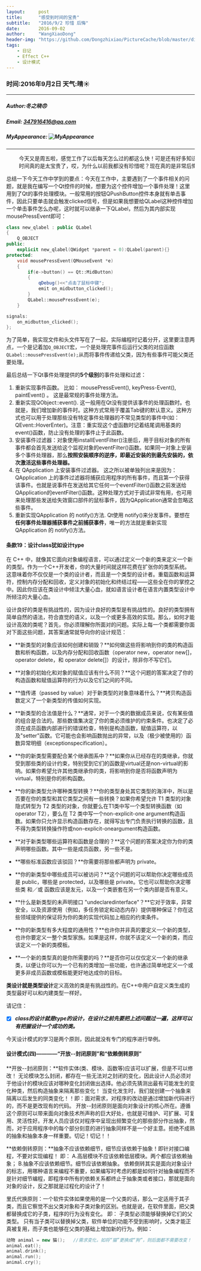 ```yaml
---
layout:     post
title:      "感受到时间的宝贵"
subtitle:   "2016/9/2 珍惜 后悔"
date:       2016-09-02
author:     "WangXiaoDong"
header-img: "https://github.com/Dongzhixiao/PictureCache/blob/master/diaryPic/20160902.jpg?raw=true"
tags:
    - 日记
    - Effect C++
    - 设计模式
---
```


### 时间:2016年9月2日 天气:晴:sunny:
-----
#####   Author:冬之晓:angry:
#####   Email: 347916416@qq.com
#####   MyAppearance: ![MyAppearance](https://github.com/Dongzhixiao/PictureCache/raw/master/MyPicture.JPG "我的头像")
----------

<pre>
    今天又是周五啦，感觉工作了以后每天怎么过的都这么快！可是还有好多知识都没有掌握，好多书都没有看！！
    时间真的是太宝贵了，哎，为什么以前我都没有珍惜呢？现在真的是非常后悔！！
</pre>

总结一下今天工作中学到的要点：今天在工作中，主要遇到了一个事件相关的问题，就是我在编写一个Qt控件的时候，想要为这个控件增加一个事件处理！这里用到了Qt的事件处理模块。一般常用的按钮QPushButton控件本身就有单击事件，因此只要单击就会触发clicked信号，但是如果我想要给QLabel这种控件增加一个单击事件怎么办呢，这时就可以继承一下QLabel，然后为其内部实现mousePressEvent即可：

```C++
class new_qlabel : public QLabel
{
    Q_OBJECT
public:
    explicit new_qlabel(QWidget *parent = 0):QLabel(parent){}
protected:
    void mousePressEvent(QMouseEvent *e)
    {
        if(e->button() == Qt::MidButton)
        {
            qDebug()<<"点击了鼠标中键";
            emit on_midbutton_clicked();
        }
        QLabel::mousePressEvent(e);
    }

signals:
    on_midbutton_clicked();
};
```

为了简单，我实现文件和头文件写在了一起，实际编程时记着分开，这里要注意两点，一个是记着加`Q_OBJECT`宏，一个是处理完事件后运行父类的对应函数`QLabel::mousePressEvent(e);`从而将事件传递给父类，因为有些事件可能父类还要处理。

最后总结一下Qt事件处理提供的**5个级别**的事件处理和过滤： 
1. 重新实现事件函数。 比如： mousePressEvent(), keyPress-Event(), paintEvent() 。 这是最常规的事件处理方法。 
2. 重新实现QObject::event(). 这一般用在Qt没有提供该事件的处理函数时。也就是，我们增加新的事件时。这种方式常用于覆盖Tab键的默认意义。这种方式也可以用于处理那些没有特定事件处理器的不常见类型的事件中(如：QEvent::HoverEnter)。注意：重实现这个虚函数时记着结尾调用基类的event()函数，防止没有处理的事件止于此函数。
3. 安装事件过滤器：对象使用installEventFilter()注册后，用于目标对象的所有事件都会首先发送给这个监视对象的eventFilter()函数。如果同一对象上安装多个事件处理器，那么**按照安装顺序的逆序，即最近安装的到最先安装的，依次激活这些事件处理器。**
4. 在 QApplication 上安装事件过滤器。 这之所以被单独列出来是因为： QApplication 上的事件过滤器将捕获应用程序的所有事件，而且第一个获得该事件。也就是说事件在发送给其它任何一个eventFilter()函数之前发送给QApplication的eventFilter()函数。这种处理方式对于调试非常有用，也可用来处理那些发送给失效窗口部件的鼠标事件，因为QApplication通常会忽略这些事件。
5. 重新实现QApplication 的 notify()方法. Qt使用 notify()来分发事件。要想在**任何事件处理器捕获事件之前捕获事件**，唯一的方法就是重新实现QApplication 的 notify()方法。

#### 条款19：设计class犹如设计type

在 C++ 中，就像其它面向对象编程语言，可以通过定义一个新的类来定义一个新的类型。作为一个C++开发者，你的大量时间就这样花费在扩张你的类型系统。这意味着你不仅仅是一个类的设计者，而且是一个类型的设计者。重载函数和运算符，控制内存分配和回收，定义对象的初始化和终结过程——这些全在你的掌控之中。因此你应该在类设计中倾注大量心血，就如语言设计者在语言内置类型设计中所倾注的大量心血。

设计良好的类是有挑战性的，因为设计良好的类型是有挑战性的。良好的类型拥有简单自然的语法，符合直觉的语义，以及一个或更多高效的实现。那么，如何才能设计高效的类呢？首先，你必须理解你所面对的问题。实际上每一个类都需要你面对下面这些问题，其答案通常就导向你的设计规范：

- **新类型的对象应该如何创建和销毁？**如何做这些将影响到你的类的构造函数和析构函数，以及内存分配和回收函数（operator new，operator new[]，operator delete，和 operator delete[]）的设计，除非你不写它们。

- **对象的初始化和对象的赋值应该有什么不同？**这个问题的答案决定了你的构造函数和赋值运算符的行为以及它们之间的不同。

- **值传递（passed by value）对于新类型的对象意味着什么？**拷贝构造函数定义了一个新类型的传值如何实现。

- **新类型的合法值是什么？**通常，对于一个类的数据成员来说，仅有某些值的组合是合法的。那些数值集决定了你的类必须维护的约束条件。也决定了必须在成员函数内部进行的错误检查，特别是构造函数，赋值运算符，以及"setter"函数。它可能也会影响函数抛出的异常，以及（极少被使用的）函数异常明细（exceptionspecification）。

- **你的新类型需要配合某个继承图系中？**如果你从已经存在的类继承，你就受到那些类的设计约束，特别受到它们的函数是virtual还是non-virtual的影响。如果你希望允许其他类继承你的类，将影响到你是否将函数声明为virtual，特别是你的析构函数。

- **你的新类型允许哪种类型转换？**你的类型身处其它类型的海洋中，所以是否要在你的类型和其它类型之间有一些转换？如果你希望允许 T1 类型的对象隐式转型为 T2 类型的对象，你就要么在T1类中写一个类型转换函数（如operator T2），要么在 T2 类中写一个non-explicit-one argument构造函数。如果你只允许显示构造函数存在，就得写出专门负责执行转换的函数，且不得为类型转换操作符或non-explicit-oneargument构造函数。

- **对于新类型哪些运算符和函数是合理的？**这个问题的答案决定你为你的类声明哪些函数。其中一些是成员函数，另一些不是。

- **哪些标准函数应该驳回？**你需要将那些都声明为 private。

- **你的新类型中哪些成员可以被访问？**这个问题的可以帮助你决定哪些成员是 public，哪些是 protected，以及哪些是 private。它也可以帮助你决定哪些类 和／或 函数应该是友元，以及一个类嵌套在另一个类内部是否有意义。

- **什么是新类型的未声明接口 "undeclaredinterface"？**它对于效率，异常安全，以及资源使用（例如，多任务锁定和动态内存）提供哪种保证？你在这些领域提供的保证将为你的类的实现代码加上相应的约束条件。

- **你的新类型有多大程度的通用性？**也许你并非真的要定义一个新的类型，也许你要定义一整个类型家族。如果是这样，你就不该定义一个新的类，而应该定义一个新的类模板。

- **一个新的类型真的是你所需要的吗？**是否你可以仅仅定义一个新的继承类，以便让你可以为一个已有的类增加一些功能，也许通过简单地定义一个或更多非成员函数或模板能更好地达成你的目标。

**类设计就是类型设计**定义高效的类是有挑战性的。在C++中用户自定义类生成的类型最好可以和内建类型一样好。

请记住：

- [x] ***class的设计就是type的设计，在设计之前先要把上述问题过一遍，这样可以有把握设计一个成功的类。***


今天设计模式的学习是两个原则，因此就没有专门的程序进行举例。

#### 设计模式(四)————“开放--封闭原则”和“依赖倒转原则”

**开放--封闭原则：**软件实体(类、模块、函数等)应该可以扩展，但是不可以修改！
无论模块怎么封闭，都存在一些无法对之封闭的变化，因此设计人员必须对于他设计的模块应该对哪种变化封闭做出选择。他必须先猜测出最有可能发生的变化种类，然后构造抽象来隔离那些变化！
当变化发生时，我们就创建一个抽象来隔离以后发生的同类变化！！即：面对需求，对程序的改动是通过增加新代码进行的，而不是更改现有的代码。
开放--封闭原则是面向对象设计的核心所在。遵循这个原则可以带来面向对象技术所声称的巨大好处，也就是可维护、可扩展、可复用、灵活性好。开发人员应该仅对程序中呈现出频繁变化的那些部分作出抽象，然而，对于应用程序中的每个部分刻意的进行抽象同样不是一个好主意。拒绝不成熟的抽象和抽象本身一样重要。切记！切记！！

**依赖倒转原则：**抽象不应该依赖细节，细节应该依赖于抽象！即针对接口编程，不要对实现编程！
即：
A.高层模块不应该依赖低层模块。两个都应该依赖抽象；
B.抽象不应该依赖细节。细节应该依赖抽象。
依赖倒转其实是面向对象设计的标志，用哪种语言来编程不重要，如果编写时考虑的都是如何针对抽象编程而不是针对细节编程，即程序中所有的依赖关系都终止于抽象类或者接口，那就是面向对象的设计，反之那就是过程化的设计了！

里氏代换原则：一个软件实体如果使用的是一个父类的话，那么一定适用于其子类，而且它察觉不出父类对象和子类对象的区别。也就是说，在软件里面，把父类都替换成它的子类，程序的行为没有变化。
即：
子类型必须能够替换掉它们的父类型。
只有当子类可以替换掉父类，软件单位的功能不受到影响时，父类才能正真被复用，而子类也能够在父类的基础上增加新的行为。例如：

```C++
动物 animal = new 猫();   //需求变化，如将“猫”更换成“狗”，则后面都不需要改变！
animal.eat();
animal.drink();
animal.run();
animal.cry();
```